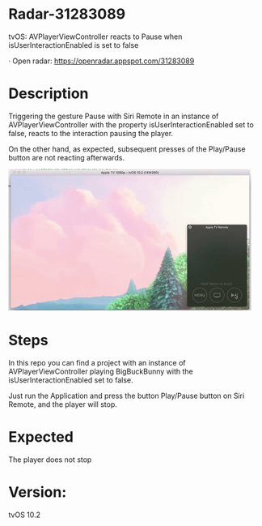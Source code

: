 # Radar-31283089

tvOS: AVPlayerViewController reacts to Pause when isUserInteractionEnabled is set to false

· Open radar: https://openradar.appspot.com/31283089

# Description
Triggering the gesture Pause with Siri Remote in an instance of AVPlayerViewController with the property isUserInteractionEnabled set to false, reacts to the interaction pausing the player.

On the other hand, as expected, subsequent presses of the Play/Pause button are not reacting afterwards.

![](preview.gif)

# Steps
In this repo you can find a project with an instance of AVPlayerViewController playing BigBuckBunny with the isUserInteractionEnabled set to false.

Just run the Application and press the button Play/Pause button on Siri Remote, and the player will stop.

# Expected
The player does not stop

# Version:
tvOS 10.2
